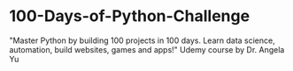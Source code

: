 # 100-Days-of-Python-Challenge
"Master Python by building 100 projects in 100 days. Learn data science, automation, build websites, games and apps!" Udemy course by Dr. Angela Yu
